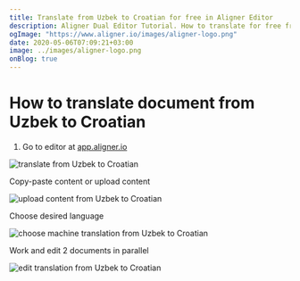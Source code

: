 ```yaml
---
title: Translate from Uzbek to Croatian for free in Aligner Editor
description: Aligner Dual Editor Tutorial. How to translate for free from Uzbek to Croatian. Aligner is multilingual document management platform. 
ogImage: "https://www.aligner.io/images/aligner-logo.png"
date: 2020-05-06T07:09:21+03:00
image: ../images/aligner-logo.png
onBlog: true
---
```


# How to translate document from Uzbek to Croatian

1. Go to editor at [app.aligner.io](https://app.aligner.io "Aligner App web page")

![translate from Uzbek to Croatian](../aligner-blank-editor.png "translate from Uzbek to Croatian")

Copy-paste content or upload content

![upload content from Uzbek to Croatian](../aligner-uploaded-document.png "upload content from Uzbek to Croatian")

Choose desired language

![choose machine translation from Uzbek to Croatian](../aligner-language-dropdown.png "choose machine translation from Uzbek to Croatian")

Work and edit 2 documents in parallel

![edit translation from Uzbek to Croatian](../aligner-double-sitded-editor.png "edit translation from Uzbek to Croatian")


